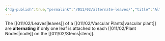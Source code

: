 ```yaml
---
{"dg-publish":true,"permalink":"/011/02/alternate-leaves/","title":"Alternate Leaves","tags":["BIOL412"],"noteIcon":"1","created":"2024-10-19T20:27:19.009-07:00","updated":"2024-09-26T15:02:41.996-07:00"}
---
```


The [[011/02/Leaves\|leaves]] of a [[011/02/Vascular Plants\|vascular plant]] are **alternating** if only one leaf is attached to each [[011/02/Plant Nodes\|node]] on the [[011/02/Stems\|stem]].